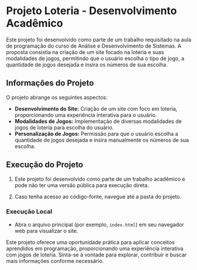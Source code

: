 # Projeto Loteria - Desenvolvimento Acadêmico

Este projeto foi desenvolvido como parte de um trabalho requisitado na aula de programação do curso de Análise e Desenvolvimento de Sistemas. A proposta consistia na criação de um site focado na loteria e suas modalidades de jogos, permitindo que o usuário escolha o tipo de jogo, a quantidade de jogos desejada e insira os números de sua escolha.

## Informações do Projeto

O projeto abrange os seguintes aspectos:

- **Desenvolvimento do Site:** Criação de um site com foco em loteria, proporcionando uma experiência interativa para o usuário.
- **Modalidades de Jogos:** Implementação de diversas modalidades de jogos de loteria para escolha do usuário.
- **Personalização de Jogos:** Permissão para que o usuário escolha a quantidade de jogos desejada e insira manualmente os números de sua escolha.

## Execução do Projeto

1. Este projeto foi desenvolvido como parte de um trabalho acadêmico e pode não ter uma versão pública para execução direta.

2. Caso tenha acesso ao código-fonte, navegue até a pasta do projeto.

### Execução Local

- Abra o arquivo principal (por exemplo, `index.html`) em seu navegador web para visualizar o site.

Este projeto oferece uma oportunidade prática para aplicar conceitos aprendidos em programação, proporcionando uma experiência interativa com jogos de loteria. Sinta-se à vontade para explorar, contribuir e buscar mais informações conforme necessário.
